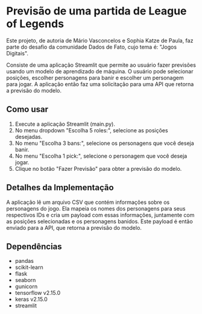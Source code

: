 # Previsão de uma partida de League of Legends

Este projeto, de autoria de  Mário Vasconcelos e Sophia Katze de Paula, faz parte do desafio da comunidade Dados de Fato, cujo tema é: "Jogos Digitais".

 Consiste de  uma aplicação Streamlit que permite ao usuário fazer previsões usando um modelo de aprendizado de máquina. O usuário pode selecionar posições, escolher personagens para banir e escolher um personagem para jogar. A aplicação então faz uma solicitação para uma API que retorna a previsão do modelo.

## Como usar

1. Execute a aplicação Streamlit (main.py).
2. No menu dropdown "Escolha 5 roles:", selecione as posições desejadas.
3. No menu "Escolha 3 bans:", selecione os personagens que você deseja banir.
4. No menu "Escolha 1 pick:", selecione o personagem que você deseja jogar.
5. Clique no botão "Fazer Previsão" para obter a previsão do modelo.

## Detalhes da Implementação

A aplicação lê um arquivo CSV que contém informações sobre os personagens do jogo. Ela mapeia os nomes dos personagens para seus respectivos IDs e cria um payload com essas informações, juntamente com as posições selecionadas e os personagens banidos. Este payload é então enviado para a API, que retorna a previsão do modelo.

## Dependências

- pandas
- scikit-learn
- flask
- seaborn
- gunicorn
- tensorflow v2.15.0
- keras v2.15.0
- streamlit
